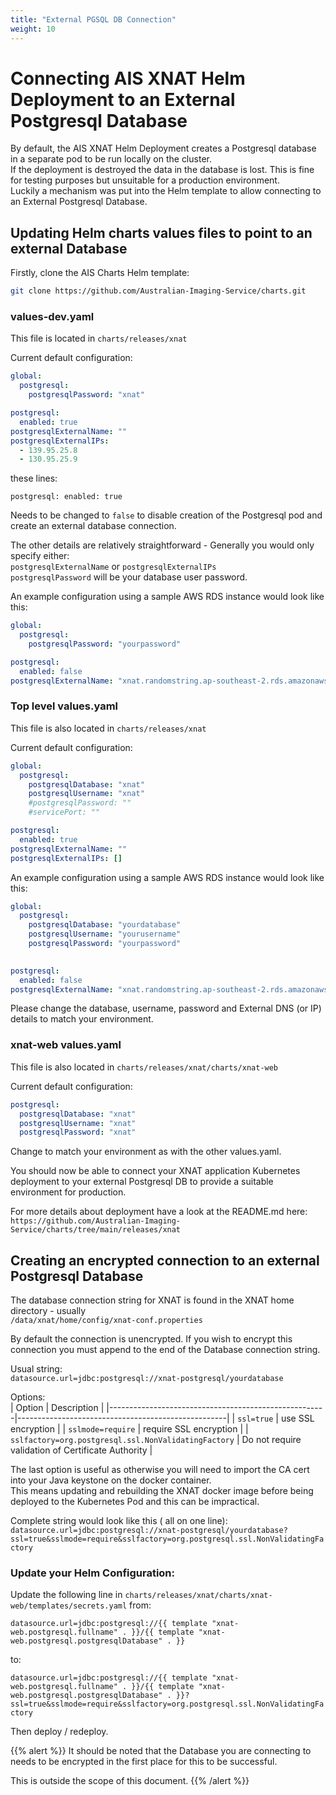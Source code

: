 ```yaml
---
title: "External PGSQL DB Connection"
weight: 10
---
```


# Connecting AIS XNAT Helm Deployment to an External Postgresql Database

By default, the AIS XNAT Helm Deployment creates a Postgresql database in a separate pod to be run locally on the cluster.  
If the deployment is destroyed the data in the database is lost. This is fine for testing purposes but unsuitable for a production environment.  
Luckily a mechanism was put into the Helm template to allow connecting to an External Postgresql Database.  



## Updating Helm charts values files to point to an external Database

Firstly, clone the AIS Charts Helm template:

```bash
git clone https://github.com/Australian-Imaging-Service/charts.git
```




### values-dev.yaml

This file is located in `charts/releases/xnat`

Current default configuration:

```yaml
global:
  postgresql:
    postgresqlPassword: "xnat"

postgresql:
  enabled: true
postgresqlExternalName: ""
postgresqlExternalIPs:
  - 139.95.25.8
  - 130.95.25.9
```

these lines:  

`postgresql:
   enabled: true`

Needs to be changed to `false` to disable creation of the Postgresql pod and create an external database connection.

The other details are relatively straightforward - Generally you would only specify either:  
`postgresqlExternalName` or `postgresqlExternalIPs`  
`postgresqlPassword` will be your database user password.

An example configuration using a sample AWS RDS instance would look like this:

```yaml
global:
  postgresql:
    postgresqlPassword: "yourpassword"

postgresql:
  enabled: false
postgresqlExternalName: "xnat.randomstring.ap-southeast-2.rds.amazonaws.com"
```


### Top level values.yaml

This file is also located in `charts/releases/xnat`

Current default configuration:

```yaml
global:
  postgresql:
    postgresqlDatabase: "xnat"
    postgresqlUsername: "xnat"
    #postgresqlPassword: ""
    #servicePort: ""

postgresql:
  enabled: true
postgresqlExternalName: ""
postgresqlExternalIPs: []
```

An example configuration using a sample AWS RDS instance would look like this:

```yaml
global:
  postgresql:
    postgresqlDatabase: "yourdatabase"
    postgresqlUsername: "yourusername"
    postgresqlPassword: "yourpassword"
    

postgresql:
  enabled: false
postgresqlExternalName: "xnat.randomstring.ap-southeast-2.rds.amazonaws.com"
```

Please change the database, username, password and External DNS (or IP) details to match your environment.


### xnat-web values.yaml

This file is also located in `charts/releases/xnat/charts/xnat-web`


Current default configuration:

```yaml
postgresql:
  postgresqlDatabase: "xnat"
  postgresqlUsername: "xnat"
  postgresqlPassword: "xnat"
```


Change to match your environment as with the other values.yaml.  

You should now be able to connect your XNAT application Kubernetes deployment to your external Postgresql DB to provide a suitable environment for production.

For more details about deployment have a look at the README.md here:  
`https://github.com/Australian-Imaging-Service/charts/tree/main/releases/xnat`



## Creating an encrypted connection to an external Postgresql Database


The database connection string for XNAT is found in the XNAT home directory - usually  
`/data/xnat/home/config/xnat-conf.properties`


By default the connection is unencrypted. If you wish to encrypt this connection you must append to the end of the Database connection string.

Usual string:  
`datasource.url=jdbc:postgresql://xnat-postgresql/yourdatabase`

Options:  
| Option                                               | Description                                        |
|------------------------------------------------------|----------------------------------------------------|
| `ssl=true`                                           | use SSL encryption                                 |
| `sslmode=require`                                    | require SSL encryption                             |
| `sslfactory=org.postgresql.ssl.NonValidatingFactory` | Do not require validation of Certificate Authority |

The last option is useful as otherwise you will need to import the CA cert into your Java keystone on the docker container.  
This means updating and rebuilding the XNAT docker image before being deployed to the Kubernetes Pod and this can be impractical.


Complete string would look like this ( all on one line):  
`datasource.url=jdbc:postgresql://xnat-postgresql/yourdatabase?ssl=true&sslmode=require&sslfactory=org.postgresql.ssl.NonValidatingFactory`


### Update your Helm Configuration:

Update the following line in `charts/releases/xnat/charts/xnat-web/templates/secrets.yaml` from:  

`datasource.url=jdbc:postgresql://{{ template "xnat-web.postgresql.fullname" . }}/{{ template "xnat-web.postgresql.postgresqlDatabase" . }}`  

to:

`datasource.url=jdbc:postgresql://{{ template "xnat-web.postgresql.fullname" . }}/{{ template "xnat-web.postgresql.postgresqlDatabase" . }}?ssl=true&sslmode=require&sslfactory=org.postgresql.ssl.NonValidatingFactory`



Then deploy / redeploy.


{{% alert %}}
It should be noted that the Database you are connecting to needs to be encrypted in the first place for this to be successful.

This is outside the scope of this document.
{{% /alert %}}

